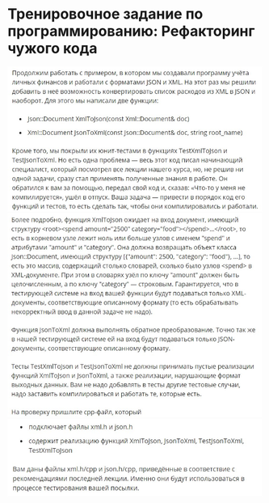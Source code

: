 # Тренировочное задание по программированию: Рефакторинг чужого кода
![image](./../../assets/070.jpg)
![image](./../../assets/071.jpg)
![image](./../../assets/072.jpg)
